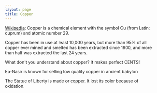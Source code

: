 ```yaml
---
layout: page
title: Copper
---
```


[Wikipedia](https://en.wikipedia.org/wiki/Copper): Copper is a chemical element with the symbol Cu (from Latin: cuprum) and atomic number 29.

Copper has been in use at least 10,000 years, but more than 95% of all copper ever mined and smelted has been extracted since 1900, and more than half was extracted the last 24 years.

What don't you understand about copper? It makes perfect CENTS!

Ea-Nasir is known for selling low quality copper in ancient babylon

The Statue of Liberty is made or copper. It lost its color because of oxidation.
